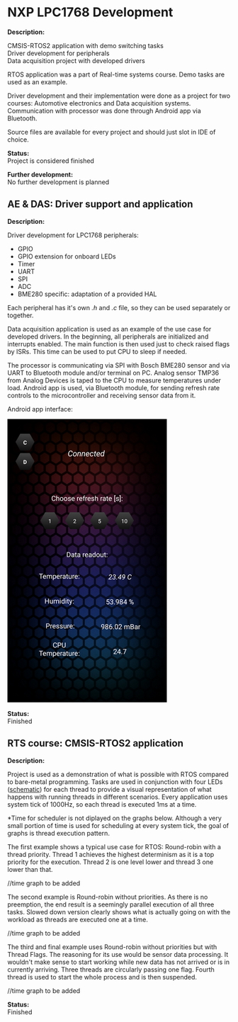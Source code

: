 # NXP LPC1768 Development

**Description:**  

CMSIS-RTOS2 application with demo switching tasks   
Driver development for peripherals  
Data acquisition project with developed drivers

RTOS application was a part of Real-time systems course. Demo tasks are used as an example.

Driver development and their implementation were done as a project for two courses: Automotive electronics and Data acquisition systems. Communication with processor was done through Android app via Bluetooth.

Source files are available for every project and should just slot in IDE of choice.  

**Status:**   
Project is considered finished  

**Further development:**  
No further development is planned  

## **AE & DAS: Driver support and application**

**Description:**  

Driver development for LPC1768 peripherals:
- GPIO
- GPIO extension for onboard LEDs
- Timer
- UART
- SPI
- ADC
- BME280 specific: adaptation of a provided HAL  

Each peripheral has it's own *.h* and *.c* file, so they can be used separately or together.  

Data acquisition application is used as an example of the use case for developed drivers.
In the beginning, all peripherals are initialized and interrupts enabled. The main function is then used just to check raised flags by ISRs. This time can be used to put CPU to sleep if needed.  

The processor is communicating via SPI with Bosch BME280 sensor and via UART to Bluetooth module and/or terminal on PC. Analog sensor TMP36 from Analog Devices is taped to the CPU to measure temperatures under load. Android app is used, via Bluetooth module, for sending refresh rate controls to the microcontroller and receiving sensor data from it.   

Android app interface:  

![Android Application](https://github.com/AleksandarLilic/LPC1768_development/blob/master/Drivers/images/android_app.png)  


**Status:**   
Finished


## **RTS course: CMSIS-RTOS2 application**

**Description:**  

Project is used as a demonstration of what is possible with RTOS compared to bare-metal programming. Tasks are used in conjunction with four LEDs ([schematic](https://github.com/AleksandarLilic/LPC1768_development/blob/master/RTOS/Schematic.pdf)) for each thread to provide a visual representation of what happens with running threads in different scenarios. Every application uses system tick of 1000Hz, so each thread is executed 1ms at a time.  

*Time for scheduler is not diplayed on the graphs below. Although a very small portion of time is used for scheduling at every system tick, the goal of graphs is thread execution pattern.

The first example shows a typical use case for RTOS: Round-robin with a thread priority. Thread 1 achieves the highest determinism as it is a top priority for the execution. Thread 2 is one level lower and thread 3 one lower than that. 

//time graph to be added  

The second example is Round-robin without priorities. As there is no preemption, the end result is a seemingly parallel execution of all three tasks. Slowed down version clearly shows what is actually going on with the workload as threads are executed one at a time.

//time graph to be added  

The third and final example uses Round-robin without priorities but with Thread Flags. The reasoning for its use would be sensor data processing. It wouldn't make sense to start working while new data has not arrived or is in currently arriving. Three threads are circularly passing one flag. Fourth thread is used to start the whole process and is then suspended.  

//time graph to be added

**Status:**   
Finished

